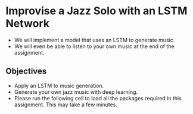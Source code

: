 # Improvise a Jazz Solo with an LSTM Network
 - We will implement a model that uses an LSTM to generate music. 
 - We will even be able to listen to your own music at the end of the assignment.

## Objectives

- Apply an LSTM to music generation.
- Generate your own jazz music with deep learning.
- Please run the following cell to load all the packages required in this assignment. This may take a few minutes.

